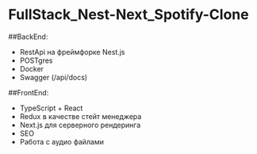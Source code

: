# FullStack_Nest-Next_Spotify-Clone

##BackEnd: 
- RestApi на фреймфорке Nest.js
- POSTgres
- Docker
- Swagger (/api/docs)

##FrontEnd:
- TypeScript + React
- Redux в качестве стейт менеджера
- Next.js для серверного рендеринга
- SEO
- Работа с аудио файлами
